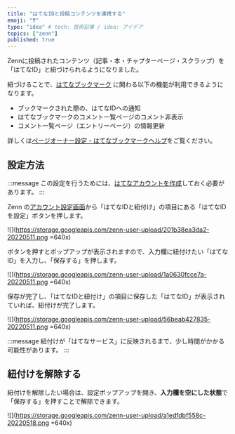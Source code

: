 ```yaml
---
title: "はてなIDと投稿コンテンツを連携する"
emoji: "❓"
type: "idea" # tech: 技術記事 / idea: アイデア
topics: ["zenn"]
published: true
---
```


Zennに投稿されたコンテンツ（記事・本・チャプターページ・スクラップ）を「はてなID」と紐づけられるようになりました。

紐づけることで、[はてなブックマーク](https://hatenacorp.jp/information/product) に関わる以下の機能が利用できるようになります。

- ブックマークされた際の、はてなIDへの通知
- はてなブックマークのコメント一覧ページのコメント非表示
- コメント一覧ページ（エントリーページ）の情報更新

詳しくは[ページオーナー設定 - はてなブックマークヘルプ](https://b.hatena.ne.jp/help/entry/pageowner)をご覧ください。

## 設定方法

:::message
この設定を行うためには、[はてなアカウントを作成](https://www.hatena.ne.jp/register)しておく必要があります。
:::

Zenn の[アカウント設定画面](https://zenn.dev/settings/account)から「はてなIDと紐付け」の項目にある「はてなIDを設定」ボタンを押します。

![](https://storage.googleapis.com/zenn-user-upload/201b38ea3da2-20220511.png =640x)

ボタンを押すとポップアップが表示されますので、入力欄に紐付けたい「はてなID」を入力し、「保存する」を押します。

![](https://storage.googleapis.com/zenn-user-upload/1a0630fcce7a-20220511.png =640x)

保存が完了し、「はてなIDと紐付け」の項目に保存した「はてなID」が表示されていれば、紐付けが完了します。

![](https://storage.googleapis.com/zenn-user-upload/56beab427835-20220511.png =640x)

:::message
紐付けが「はてなサービス」に反映されるまで、少し時間がかかる可能性があります。
:::


## 紐付けを解除する

紐付けを解除したい場合は、設定ポップアップを開き、**入力欄を空にした状態**で「保存する」を押すことで解除できます。

![](https://storage.googleapis.com/zenn-user-upload/a1edfdbf558c-20220518.png =640x)


